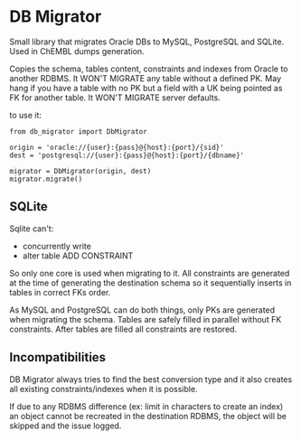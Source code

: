 # DB Migrator

Small library that migrates Oracle DBs to MySQL, PostgreSQL and SQLite. Used in ChEMBL dumps generation.

Copies the schema, tables content, constraints and indexes from Oracle to another RDBMS.
It WON'T MIGRATE any table without a defined PK. May hang if you have a table with no PK but a field with a UK being pointed as FK for another table.
It WON'T MIGRATE server defaults.

to use it:

```
from db_migrator import DbMigrator

origin = 'oracle://{user}:{pass}@{host}:{port}/{sid}'
dest = 'postgresql://{user}:{pass}@{host}:{port}/{dbname}'

migrator = DbMigrator(origin, dest)
migrator.migrate()

```


## SQLite

Sqlite can't:

- concurrently write
- alter table ADD CONSTRAINT

So only one core is used when migrating to it. All constraints are generated at the time of generating the destination schema so it sequentially inserts in tables in correct FKs order.


As MySQL and PostgreSQL can do both things, only PKs are generated when migrating the schema.
Tables are safely filled in parallel without FK constraints. After tables are filled all constraints are restored.


## Incompatibilities

DB Migrator always tries to find the best conversion type and it also creates all existing constraints/indexes when it is possible.

If due to any RDBMS difference (ex: limit in characters to create an index) an object cannot be recreated in the destination RDBMS, the object will be skipped and the issue logged.
